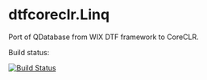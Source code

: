 # dtfcoreclr.Linq

Port of QDatabase from WIX DTF framework to CoreCLR.

Build status:

[![Build Status](https://travis-ci.org/nitridan/dtfcoreclr.Linq.svg?branch=master)](https://travis-ci.org/nitridan/dtfcoreclr.Linq)
